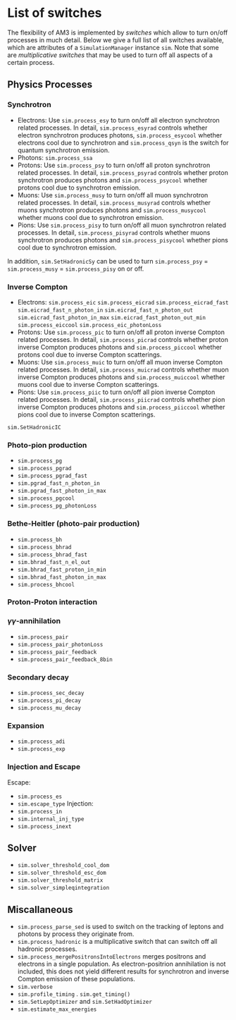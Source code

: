 # List of switches
The flexibility of AM3 is implemented by *switches* which allow to turn on/off processes in much detail. Below we give a full list of all switches available, which are attributes of a `SimulationManager` instance `sim`. 
Note that some are *multiplicative switches* that may be used to turn off all aspects of a certain process.

## Physics Processes

### Synchrotron
- Electrons: Use `sim.process_esy` to turn on/off all electron synchrotron related processes. In detail, `sim.process_esyrad` controls whether electron synchrotron produces photons, `sim.process_esycool` whether electrons cool due to synchrotron and `sim.process_qsyn` is the switch for quantum synchrotron emission.
- Photons: `sim.process_ssa`
- Protons: Use `sim.process_psy` to turn on/off all proton synchrotron related processes. In detail, `sim.process_psyrad` controls whether proton synchrotron produces photons and  `sim.process_psycool` whether protons cool due to synchrotron emission.
- Muons: Use `sim.process_musy` to turn on/off all muon synchrotron related processes. In detail, `sim.process_musyrad` controls whether muons synchrotron produces photons and `sim.process_musycool` whether muons cool due to synchrotron emission.
- Pions: Use `sim.process_pisy` to turn on/off all muon synchrotron related processes. In detail,  `sim.process_pisyrad` controls whether muons synchrotron produces photons and `sim.process_pisycool` whether pions cool due to synchrotron emission.

In addition, `sim.SetHadronicSy` can be used to turn `sim.process_psy` = `sim.process_musy` = `sim.process_pisy` on or off.

### Inverse Compton

- Electrons: `sim.process_eic` `sim.process_eicrad` `sim.process_eicrad_fast` `sim.eicrad_fast_n_photon_in` `sim.eicrad_fast_n_photon_out` `sim.eicrad_fast_photon_in_max` `sim.eicrad_fast_photon_out_min` `sim.process_eiccool` `sim.process_eic_photonLoss`
- Protons: Use `sim.process_pic` to turn on/off all proton inverse Compton related processes. In detail, `sim.process_picrad` controls whether proton inverse Compton produces photons and `sim.process_piccool` whether protons cool due to inverse Compton scatterings.
- Muons: Use `sim.process_muic` to turn on/off all muon inverse Compton related processes. In detail, `sim.process_muicrad` controls whether muon inverse Compton produces photons and `sim.process_muiccool` whether muons cool due to inverse Compton scatterings.
- Pions: Use `sim.process_piic` to turn on/off all pion inverse Compton related processes. In detail, `sim.process_piicrad` controls whether pion inverse Compton produces photons and `sim.process_piiccool` whether pions cool due to inverse Compton scatterings.

`sim.SetHadronicIC`

### Photo-pion production
- `sim.process_pg`
- `sim.process_pgrad`
- `sim.process_pgrad_fast`
- `sim.pgrad_fast_n_photon_in`
- `sim.pgrad_fast_photon_in_max`
- `sim.process_pgcool`
- `sim.process_pg_photonLoss`

### Bethe-Heitler (photo-pair production)
- `sim.process_bh`
- `sim.process_bhrad`
- `sim.process_bhrad_fast`
- `sim.bhrad_fast_n_el_out`
- `sim.bhrad_fast_proton_in_min`
- `sim.bhrad_fast_photon_in_max`
- `sim.process_bhcool`

### Proton-Proton interaction


### $\gamma \gamma$-annihilation
- `sim.process_pair`
- `sim.process_pair_photonLoss`
- `sim.process_pair_feedback`
- `sim.process_pair_feedback_8bin`

### Secondary decay
- `sim.process_sec_decay`
- `sim.process_pi_decay`
- `sim.process_mu_decay`

### Expansion
- `sim.process_adi`
- `sim.process_exp`

### Injection and Escape
Escape:
- `sim.process_es`
- `sim.escape_type`
Injection:
- `sim.process_in`
- `sim.internal_inj_type`
- `sim.process_inext`

## Solver

- `sim.solver_threshold_cool_dom`
- `sim.solver_threshold_esc_dom`
- `sim.solver_threshold_matrix`
- `sim.solver_simpleqintegration`


## Miscallaneous

- `sim.process_parse_sed` is used to switch on the tracking of leptons and photons by process they originate from.
- `sim.process_hadronic` is a multiplicative switch that can switch off all hadronic processes.
- `sim.process_mergePositronsIntoElectrons` merges positrons and electrons in a single population. As electron-positrion annihilation is not included, this does not yield different results for synchrotron and inverse Compton emission of these populations.
- `sim.verbose`
- `sim.profile_timing`  . `sim.get_timing()`
- `sim.SetLepOptimizer` and `sim.SetHadOptimizer`
- `sim.estimate_max_energies`